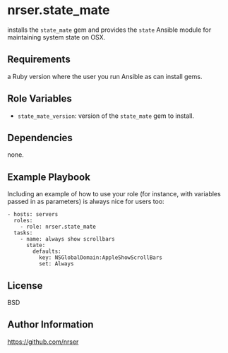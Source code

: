 nrser.state_mate
================

installs the `state_mate` gem and provides the `state` Ansible module for
maintaining system state on OSX.

Requirements
------------

a Ruby version where the user you run Ansible as can install gems.

Role Variables
--------------

-   `state_mate_version`: version of the `state_mate` gem to install.

Dependencies
------------

none.

Example Playbook
----------------

Including an example of how to use your role (for instance, with variables passed in as parameters) is always nice for users too:

    - hosts: servers
      roles:
        - role: nrser.state_mate
      tasks:
        - name: always show scrollbars
          state:
            defaults:
              key: NSGlobalDomain:AppleShowScrollBars
              set: Always

License
-------

BSD

Author Information
------------------

<https://github.com/nrser>
